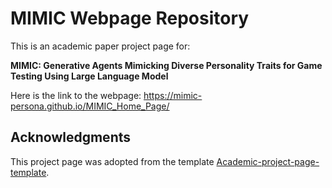 # MIMIC Webpage Repository
This is an academic paper project page for:

**MIMIC: Generative Agents Mimicking Diverse Personality Traits for Game
Testing Using Large Language Model**

Here is the link to the webpage:
https://mimic-persona.github.io/MIMIC_Home_Page/

## Acknowledgments
This project page was adopted from the template [Academic-project-page-template](https://github.com/eliahuhorwitz/Academic-project-page-template).

